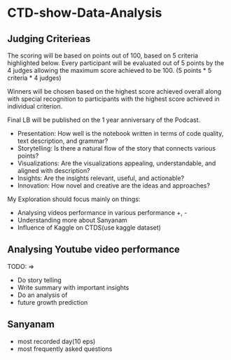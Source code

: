 # CTD-show-Data-Analysis

## Judging  Criterieas

The scoring will be based on points out of 100, based on 5 criteria highlighted below.
Every participant will be evaluated out of 5 points by the 4 judges allowing the maximum score achieved to be 100. (5 points * 5 criteria * 4 judges)

Winners will be chosen based on the highest score achieved overall along with special recognition to participants with the highest score achieved in individual criterion.

Final LB will be published on the 1 year anniversary of the Podcast.

- Presentation: How well is the notebook written in terms of code quality, text description, and grammar?
- Storytelling: Is there a natural flow of the story that connects various points?
- Visualizations: Are the visualizations appealing, understandable, and aligned with description?
- Insights: Are the insights relevant, useful, and actionable?
- Innovation: How novel and creative are the ideas and approaches?


My Exploration should focus mainly on things:

- Analysing videos performance in various performance +, -
- Understanding more about Sanyanam
- Influence of Kaggle on CTDS(use kaggle dataset)


## Analysing Youtube video performance

TODO: => 

- Do story telling
- Write summary with important insights
- Do an analysis of 
- future growth prediction


## Sanyanam

- most recorded day(10 eps)
- most frequently asked questions
